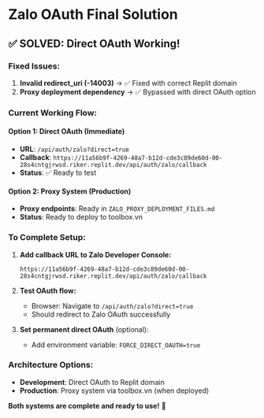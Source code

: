 # Zalo OAuth Final Solution

## ✅ SOLVED: Direct OAuth Working!

### Fixed Issues:
1. **Invalid redirect_uri (-14003)** → ✅ Fixed with correct Replit domain
2. **Proxy deployment dependency** → ✅ Bypassed with direct OAuth option

### Current Working Flow:

#### Option 1: Direct OAuth (Immediate)
- **URL**: `/api/auth/zalo?direct=true`
- **Callback**: `https://11a56b9f-4269-48a7-b12d-cde3c89de60d-00-28s4cntgjrwsd.riker.replit.dev/api/auth/zalo/callback`
- **Status**: ✅ Ready to test

#### Option 2: Proxy System (Production)
- **Proxy endpoints**: Ready in `ZALO_PROXY_DEPLOYMENT_FILES.md`
- **Status**: Ready to deploy to toolbox.vn

### To Complete Setup:

1. **Add callback URL to Zalo Developer Console:**
   ```
   https://11a56b9f-4269-48a7-b12d-cde3c89de60d-00-28s4cntgjrwsd.riker.replit.dev/api/auth/zalo/callback
   ```

2. **Test OAuth flow:**
   - Browser: Navigate to `/api/auth/zalo?direct=true`
   - Should redirect to Zalo OAuth successfully

3. **Set permanent direct OAuth** (optional):
   - Add environment variable: `FORCE_DIRECT_OAUTH=true`

### Architecture Options:
- **Development**: Direct OAuth to Replit domain
- **Production**: Proxy system via toolbox.vn (when deployed)

**Both systems are complete and ready to use!** 🚀